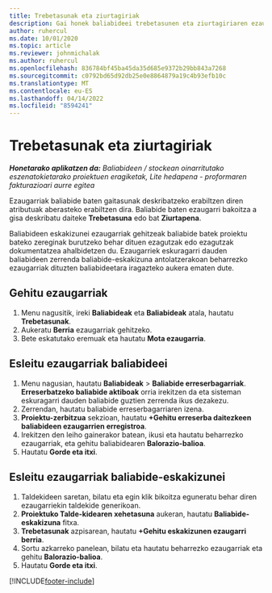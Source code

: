 ```yaml
---
title: Trebetasunak eta ziurtagiriak
description: Gai honek baliabideei trebetasunen eta ziurtagiriaren ezaugarriak gehitzeari buruzko informazioa eskaintzen du.
author: ruhercul
ms.date: 10/01/2020
ms.topic: article
ms.reviewer: johnmichalak
ms.author: ruhercul
ms.openlocfilehash: 836784bf45ba45da35d685e9372b29bb843a7268
ms.sourcegitcommit: c0792bd65d92db25e0e8864879a19c4b93efb10c
ms.translationtype: MT
ms.contentlocale: eu-ES
ms.lasthandoff: 04/14/2022
ms.locfileid: "8594241"
---
```

# <a name="skills-and-certifications"></a>Trebetasunak eta ziurtagiriak
_**Honetarako aplikatzen da:** Baliabideen / stockean oinarritutako eszenatokietarako proiektuen eragiketak, Lite hedapena - proformaren fakturazioari aurre egitea_

Ezaugarriak baliabide baten gaitasunak deskribatzeko erabiltzen diren atributuak aberasteko erabiltzen dira. Baliabide baten ezaugarri bakoitza a gisa deskribatu daiteke **Trebetasuna** edo bat **Ziurtapena**.

Baliabideen eskakizunei ezaugarriak gehitzeak baliabide batek proiektu bateko zereginak burutzeko behar dituen ezagutzak edo ezagutzak dokumentatzea ahalbidetzen du. Ezaugarriek eskuragarri dauden baliabideen zerrenda baliabide-eskakizuna antolatzerakoan beharrezko ezaugarriak dituzten baliabideetara iragazteko aukera ematen dute.

## <a name="add-characteristics"></a>Gehitu ezaugarriak

1. Menu nagusitik, ireki **Baliabideak** eta **Baliabideak** atala, hautatu **Trebetasunak**.
2. Aukeratu **Berria** ezaugarriak gehitzeko.
3. Bete eskatutako eremuak eta hautatu **Mota ezaugarria**.

## <a name="assign-characteristics-to-resources"></a>Esleitu ezaugarriak baliabideei

1. Menu nagusian, hautatu **Baliabideak** > **Baliabide erreserbagarriak**. **Erreserbatzeko baliabide aktiboak** orria irekitzen da eta sisteman eskuragarri dauden baliabide guztien zerrenda ikus dezakezu.
2. Zerrendan, hautatu baliabide erreserbagarriaren izena.
3. **Proiektu-zerbitzua** sekzioan, hautatu **+Gehitu erreserba daitezkeen baliabideen ezaugarrien erregistroa**.
4. Irekitzen den leiho gainerakor batean, ikusi eta hautatu beharrezko ezaugarriak, eta gehitu baliabidearen **Balorazio-balioa**.
5. Hautatu **Gorde eta itxi**.

## <a name="assign-characteristics-to-resource-requirements"></a>Esleitu ezaugarriak baliabide-eskakizunei

1. Taldekideen saretan, bilatu eta egin klik bikoitza eguneratu behar diren ezaugarriekin taldekide generikoan.
2. **Proiektuko Talde-kidearen xehetasuna** aukeran, hautatu **Baliabide-eskakizuna** fitxa.
3. **Trebetasunak** azpisarean, hautatu **+Gehitu eskakizunen ezaugarri berria**.
4. Sortu azkarreko panelean, bilatu eta hautatu beharrezko ezaugarriak eta gehitu **Balorazio-balioa**.
5. Hautatu **Gorde eta itxi**.

[!INCLUDE[footer-include](../includes/footer-banner.md)]